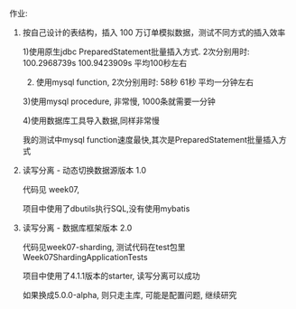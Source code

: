 作业:

1. 按自己设计的表结构，插入 100 万订单模拟数据，测试不同方式的插入效率

   1)使用原生jdbc PreparedStatement批量插入方式.  2次分别用时: 100.2968739s  100.9423909s   平均100秒左右

   2) 使用mysql function, 2次分别用时: 58秒  61秒  平均一分钟左右

   3)使用mysql procedure, 非常慢,  1000条就需要一分钟

   4)使用数据库工具导入数据,同样非常慢

   我的测试中mysql function速度最快,其次是PreparedStatement批量插入方式

   

2. 读写分离 - 动态切换数据源版本 1.0

   代码见 week07, 

   项目中使用了dbutils执行SQL,没有使用mybatis

   

3. 读写分离 - 数据库框架版本 2.0

   代码见week07-sharding,  测试代码在test包里Week07ShardingApplicationTests

   项目中使用了4.1.1版本的starter, 读写分离可以成功

   如果换成5.0.0-alpha, 则只走主库, 可能是配置问题, 继续研究